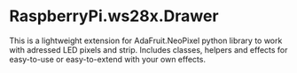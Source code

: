 # RaspberryPi.ws28x.Drawer 
This is a lightweight extension for AdaFruit.NeoPixel python library to work with adressed LED pixels and strip.
Includes classes, helpers and effects for easy-to-use or easy-to-extend with your own effects.
